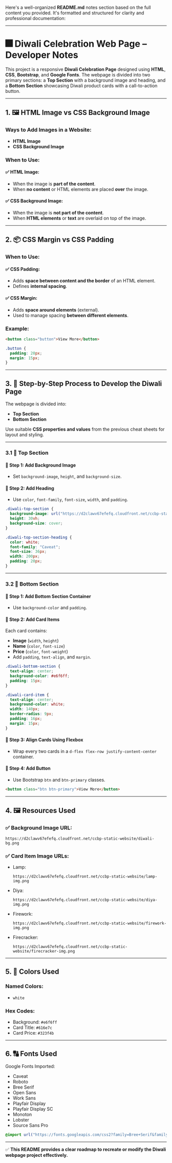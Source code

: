 Here's a well-organized **README.md** notes section based on the full content you provided. It's formatted and structured for clarity and professional documentation:

---

# 🎆 Diwali Celebration Web Page – Developer Notes

This project is a responsive **Diwali Celebration Page** designed using **HTML**, **CSS**, **Bootstrap**, and **Google Fonts**. The webpage is divided into two primary sections: a **Top Section** with a background image and heading, and a **Bottom Section** showcasing Diwali product cards with a call-to-action button.

---

## 1. 🖼️ HTML Image vs CSS Background Image

### Ways to Add Images in a Website:

* **HTML Image**
* **CSS Background Image**

### When to Use:

#### ✅ HTML Image:

* When the image is **part of the content**.
* When **no content** or HTML elements are placed **over** the image.

#### ✅ CSS Background Image:

* When the image is **not part of the content**.
* When **HTML elements** or **text** are overlaid on top of the image.

---

## 2. 📦 CSS Margin vs CSS Padding

### When to Use:

#### ✅ CSS Padding:

* Adds **space between content and the border** of an HTML element.
* Defines **internal spacing**.

#### ✅ CSS Margin:

* Adds **space around elements** (external).
* Used to manage spacing **between different elements**.

### Example:

```html
<button class="button">View More</button>
```

```css
.button {
  padding: 20px;
  margin: 15px;
}
```

---

## 3. 🧱 Step-by-Step Process to Develop the Diwali Page

The webpage is divided into:

* **Top Section**
* **Bottom Section**

Use suitable **CSS properties and values** from the previous cheat sheets for layout and styling.

---

### 3.1 🌟 Top Section

#### 🔹 Step 1: Add Background Image

* Set `background-image`, `height`, and `background-size`.

#### 🔹 Step 2: Add Heading

* Use `color`, `font-family`, `font-size`, `width`, and `padding`.

```css
.diwali-top-section {
  background-image: url("https://d2clawv67efefq.cloudfront.net/ccbp-static-website/diwali-bg.png");
  height: 30vh;
  background-size: cover;
}

.diwali-top-section-heading {
  color: white;
  font-family: "Caveat";
  font-size: 36px;
  width: 200px;
  padding: 20px;
}
```

---

### 3.2 🎁 Bottom Section

#### 🔹 Step 1: Add Bottom Section Container

* Use `background-color` and `padding`.

#### 🔹 Step 2: Add Card Items

Each card contains:

* **Image** (`width`, `height`)
* **Name** (`color`, `font-size`)
* **Price** (`color`, `font-weight`)
* Add `padding`, `text-align`, and `margin`.

```css
.diwali-bottom-section {
  text-align: center;
  background-color: #e6f6ff;
  padding: 15px;
}

.diwali-card-item {
  text-align: center;
  background-color: white;
  width: 140px;
  border-radius: 9px;
  padding: 16px;
  margin: 15px;
}
```

#### 🔹 Step 3: Align Cards Using Flexbox

* Wrap every two cards in a `d-flex flex-row justify-content-center` container.

#### 🔹 Step 4: Add Button

* Use Bootstrap `btn` and `btn-primary` classes.

```html
<button class="btn btn-primary">View More</button>
```

---

## 4. 🖼️ Resources Used

### ✅ Background Image URL:

```
https://d2clawv67efefq.cloudfront.net/ccbp-static-website/diwali-bg.png
```

### ✅ Card Item Image URLs:

* Lamp:

  ```
  https://d2clawv67efefq.cloudfront.net/ccbp-static-website/lamp-img.png
  ```
* Diya:

  ```
  https://d2clawv67efefq.cloudfront.net/ccbp-static-website/diya-img.png
  ```
* Firework:

  ```
  https://d2clawv67efefq.cloudfront.net/ccbp-static-website/firework-img.png
  ```
* Firecracker:

  ```
  https://d2clawv67efefq.cloudfront.net/ccbp-static-website/firecracker-img.png
  ```

---

## 5. 🎨 Colors Used

### Named Colors:

* `white`

### Hex Codes:

* Background: `#e6f6ff`
* Card Title: `#616e7c`
* Card Price: `#323f4b`

---

## 6. 🔠 Fonts Used

Google Fonts Imported:

* Caveat
* Roboto
* Bree Serif
* Open Sans
* Work Sans
* Playfair Display
* Playfair Display SC
* Monoton
* Lobster
* Source Sans Pro

```css
@import url("https://fonts.googleapis.com/css2?family=Bree+Serif&family=Caveat:wght@400;700&family=Lobster&family=Monoton&family=Open+Sans:ital,wght@0,400;0,700;1,400;1,700&family=Playfair+Display+SC:ital,wght@0,400;0,700;1,700&family=Playfair+Display:ital,wght@0,400;0,700;1,700&family=Roboto:ital,wght@0,400;0,700;1,400;1,700&family=Source+Sans+Pro:ital,wght@0,400;0,700;1,700&family=Work+Sans:ital,wght@0,400;0,700;1,700&display=swap");
```

---

✅ **This README provides a clear roadmap to recreate or modify the Diwali webpage project effectively.**
